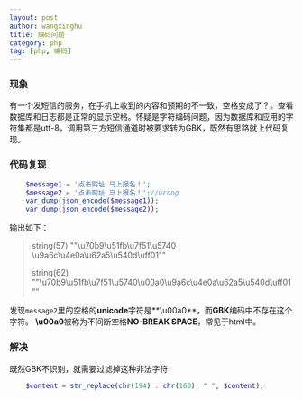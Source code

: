 ```yaml
---
layout: post
author: wangxinghu
title: 编码问题
category: php
tag: [php, 编码]
---
```


### 现象
有一个发短信的服务，在手机上收到的内容和预期的不一致，空格变成了？。查看数据库和日志都是正常的显示空格。怀疑是字符编码问题，因为数据库和应用的字符集都是utf-8，调用第三方短信通道时被要求转为GBK，既然有思路就上代码复现。

### 代码复现

```php
    $message1 = '点击网址 马上报名！';
    $message2 = '点击网址 马上报名！';//wrong
    var_dump(json_encode($message1));
    var_dump(json_encode($message2));
```


输出如下：

> string(57) ""\u70b9\u51fb\u7f51\u5740 \u9a6c\u4e0a\u62a5\u540d\uff01""
>
> string(62) ""\u70b9\u51fb\u7f51\u5740\u00a0\u9a6c\u4e0a\u62a5\u540d\uff01""

发现`message2`里的空格的**unicode**字符是**\u00a0**，而**GBK**编码中不存在这个字符。
**\u00a0**被称为不间断空格**NO-BREAK SPACE**，常见于html中。

### 解决
既然GBK不识别，就需要过滤掉这种非法字符

```php
    $content = str_replace(chr(194) . chr(160), " ", $content);
```
